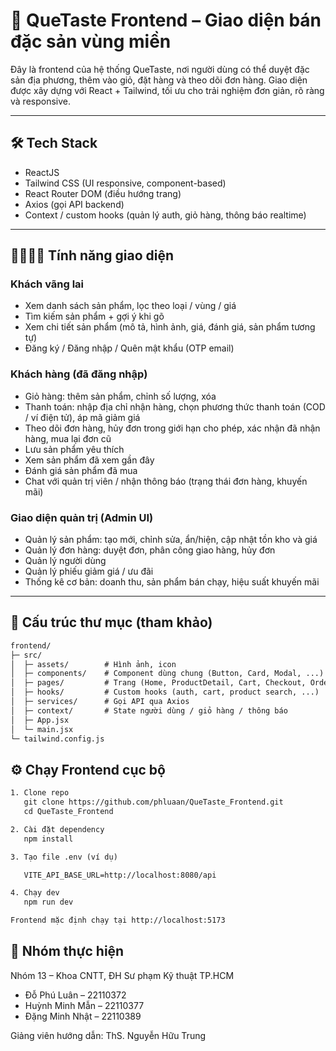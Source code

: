 # 🌾 QueTaste Frontend – Giao diện bán đặc sản vùng miền

Đây là frontend của hệ thống QueTaste, nơi người dùng có thể duyệt đặc sản địa phương, thêm vào giỏ, đặt hàng và theo dõi đơn hàng.
Giao diện được xây dựng với React + Tailwind, tối ưu cho trải nghiệm đơn giản, rõ ràng và responsive.

---

## 🛠 Tech Stack

- ReactJS
- Tailwind CSS (UI responsive, component-based)
- React Router DOM (điều hướng trang)
- Axios (gọi API backend)
- Context / custom hooks (quản lý auth, giỏ hàng, thông báo realtime)

---

## 👨‍👩‍👧‍👦 Tính năng giao diện

### Khách vãng lai
- Xem danh sách sản phẩm, lọc theo loại / vùng / giá
- Tìm kiếm sản phẩm + gợi ý khi gõ
- Xem chi tiết sản phẩm (mô tả, hình ảnh, giá, đánh giá, sản phẩm tương tự)
- Đăng ký / Đăng nhập / Quên mật khẩu (OTP email)

### Khách hàng (đã đăng nhập)
- Giỏ hàng: thêm sản phẩm, chỉnh số lượng, xóa
- Thanh toán: nhập địa chỉ nhận hàng, chọn phương thức thanh toán (COD / ví điện tử), áp mã giảm giá
- Theo dõi đơn hàng, hủy đơn trong giới hạn cho phép, xác nhận đã nhận hàng, mua lại đơn cũ
- Lưu sản phẩm yêu thích
- Xem sản phẩm đã xem gần đây
- Đánh giá sản phẩm đã mua
- Chat với quản trị viên / nhận thông báo (trạng thái đơn hàng, khuyến mãi)

### Giao diện quản trị (Admin UI)
- Quản lý sản phẩm: tạo mới, chỉnh sửa, ẩn/hiện, cập nhật tồn kho và giá
- Quản lý đơn hàng: duyệt đơn, phân công giao hàng, hủy đơn
- Quản lý người dùng
- Quản lý phiếu giảm giá / ưu đãi
- Thống kê cơ bản: doanh thu, sản phẩm bán chạy, hiệu suất khuyến mãi

---

## 📂 Cấu trúc thư mục (tham khảo)

```txt
frontend/
├─ src/
│  ├─ assets/        # Hình ảnh, icon
│  ├─ components/    # Component dùng chung (Button, Card, Modal, ...)
│  ├─ pages/         # Trang (Home, ProductDetail, Cart, Checkout, Orders, Admin, ...)
│  ├─ hooks/         # Custom hooks (auth, cart, product search, ...)
│  ├─ services/      # Gọi API qua Axios
│  ├─ context/       # State người dùng / giỏ hàng / thông báo
│  ├─ App.jsx
│  └─ main.jsx
└─ tailwind.config.js

```

## ⚙️ Chạy Frontend cục bộ

```txt
1. Clone repo
   git clone https://github.com/phluaan/QueTaste_Frontend.git
   cd QueTaste_Frontend

2. Cài đặt dependency
   npm install

3. Tạo file .env (ví dụ)

   VITE_API_BASE_URL=http://localhost:8080/api

4. Chạy dev
   npm run dev

Frontend mặc định chạy tại http://localhost:5173

```

## 👥 Nhóm thực hiện

Nhóm 13 – Khoa CNTT, ĐH Sư phạm Kỹ thuật TP.HCM
- Đỗ Phú Luân – 22110372
- Huỳnh Minh Mẫn – 22110377
- Đặng Minh Nhật – 22110389

Giảng viên hướng dẫn: ThS. Nguyễn Hữu Trung
